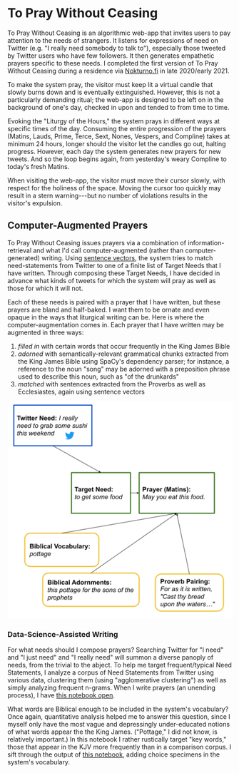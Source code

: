 # To Pray Without Ceasing

To Pray Without Ceasing is an algorithmic web-app that invites users to pay attention to the needs of strangers. It listens for expressions of need on Twitter (e.g. "I really need somebody to talk to"), especially those tweeted by Twitter users who have few followers. It then generates empathetic prayers specific to these needs. I completed the first version of To Pray Without Ceasing during a residence via [Nokturno.fi](http://residence6.nokturno.fi/) in late 2020/early 2021.

To make the system pray, the visitor must keep lit a virtual candle that slowly burns down and is eventually extinguished. However, this is not a particularly demanding ritual; the web-app is designed to be left on in the background of one's day, checked in upon and tended to from time to time.  

Evoking the "Liturgy of the Hours," the system prays in different ways at specific times of the day. Consuming the entire progression of the prayers (Matins, Lauds, Prime, Terce, Sext, Nones, Vespers, and Compline) takes at minimum 24 hours, longer should the visitor let the candles go out, halting progress.  However, each day the system generates new prayers for new tweets. And so the loop begins again, from yesterday's weary Compline to today's fresh Matins.

When visiting the web-app, the visitor must move their cursor slowly, with respect for the holiness of the space.  Moving the cursor too quickly may result in a stern warning---but no number of violations results in the visitor's expulsion. 


## Computer-Augmented Prayers

To Pray Without Ceasing issues prayers via a combination of information-retrieval and what I'd call computer-augmented (rather than computer-generated) writing.  Using [sentence vectors](https://www.sbert.net/), the system tries to match need-statements from Twitter to one of a finite list of Target Needs that I have written.  Through composing these Target Needs, I have decided in advance what kinds of tweets for which the system will pray as well as those for which it will not. 

Each of these needs is paired with a prayer that I have written, but these prayers are bland and half-baked.  I want them to be ornate and even opaque in the ways that liturgical writing can be. Here is where the computer-augmentation comes in.  Each prayer that I have written may be augmented in three ways:

1. *filled in* with certain words that occur frequently in the King James Bible
2. *adorned* with semantically-relevant grammatical chunks extracted from the King James Bible using SpaCy's dependency parser; for instance, a reference to the noun "song" may be adorned with a preposition phrase used to describe this noun, such as "of the drunkards"
3. *matched* with sentences extracted from the Proverbs as well as Ecclesiastes, again using sentence vectors

![Visualization of the above process.](viz.svg)

### Data-Science-Assisted Writing

For what needs should I compose prayers?  Searching Twitter for "I need" and "I just need" and "I really need" will summon a diverse panoply of needs, from the trivial to the abject.  To help me target frequent/typical Need Statements, I analyze a corpus of Need Statements from Twitter using various data, clustering them (using "agglomerative clustering") as well as simply analyzing frequent n-grams.  When I write prayers (an unending process), I have [this notebook open](orisonation/prayer_writing_helper.ipynb).

What words are Biblical enough to be included in the system's vocabulary?  Once again, quantitative analysis helped me to answer this question, since I myself only have the most vague and depressingly under-educated notions of what words appear the the King James.  ("Pottage," I did not know, is relatively important.)  In this notebook I rather rustically target "key words," those that appear in the KJV more frequently than in a comparison corpus.  I sift through the output of [this notebook](orisonation/kjv_analysis.ipynb), adding choice specimens in the system's vocabulary.

<!-- 
## Prayer Interface

A *tweet* (embedded using Twitter's [oEmbed API](https://developer.twitter.com/en/docs/twitter-api/v1/tweets/post-and-engage/api-reference/get-statuses-oembed)) appears on an altar, flanked by three candles. The visitor activates To Pray Without Ceasing by lighting these candles. So long as one is lit, the prayers will appear above a succession of needful tweets.

A clock appears, noting the time until the next liturgical hour.

A -->


